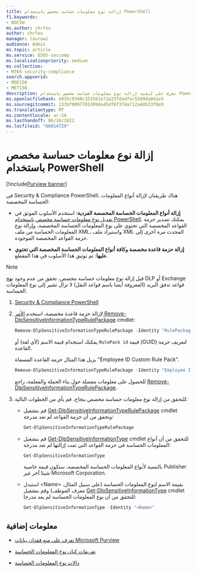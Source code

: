 ```yaml
---
title: إزالة نوع معلومات حساسة مخصص باستخدام PowerShell
f1.keywords:
- NOCSH
ms.author: chrfox
author: chrfox
manager: laurawi
audience: Admin
ms.topic: article
ms.service: O365-seccomp
ms.localizationpriority: medium
ms.collection:
- M365-security-compliance
search.appverid:
- MOE150
- MET150
description: تعرف على كيفية إزالة نوع معلومات حساسة مخصص باستخدام PowerShell
ms.openlocfilehash: e935c9340c353561e71e25fdadfec5509da041e5
ms.sourcegitcommit: 133bf9097785309da45df6f374a712a48b33f8e9
ms.translationtype: MT
ms.contentlocale: ar-SA
ms.lasthandoff: 06/10/2022
ms.locfileid: "66014729"
---
```

# <a name="remove-a-custom-sensitive-information-type-using-powershell"></a>إزالة نوع معلومات حساسة مخصص باستخدام PowerShell

[!include[Purview banner](../includes/purview-rebrand-banner.md)]

في Security & Compliance PowerShell، هناك طريقتان لإزالة أنواع المعلومات الحساسة المخصصة:

- **إزالة أنواع المعلومات الحساسة المخصصة الفردية**: استخدم الأسلوب الموثق في [تعديل نوع معلومات حساسة مخصص باستخدام PowerShell](sit-modify-a-custom-sensitive-information-type-in-powershell.md#modify-a-custom-sensitive-information-type-using-powershell). يمكنك تصدير حزمة القواعد المخصصة التي تحتوي على نوع المعلومات الحساسة المخصصة، وإزالة نوع المعلومات الحساسة من ملف XML، واستيراد ملف XML المحدث مرة أخرى إلى حزمة القواعد المخصصة الموجودة.

- **إزالة حزمة قاعدة مخصصة وكافة أنواع المعلومات الحساسة المخصصة التي تحتوي عليها**: تم توثيق هذا الأسلوب في هذا المقطع.

> [!NOTE]
> قبل إزالة نوع معلومات حساسة مخصص، تحقق من عدم وجود نهج DLP أو Exchange قواعد تدفق البريد (المعروفة أيضا باسم قواعد النقل) لا تزال تشير إلى نوع المعلومات الحساسة.

1. [Security & Compliance PowerShell](/powershell/exchange/exchange-online-powershell)

2. لإزالة حزمة قاعدة مخصصة، استخدم [الأمر Remove-DlpSensitiveInformationTypeRulePackage](/powershell/module/exchange/remove-dlpsensitiveinformationtyperulepackage) cmdlet:

   ```powershell
   Remove-DlpSensitiveInformationTypeRulePackage -Identity "RulePackageIdentity"
   ```

   يمكنك استخدام قيمة الاسم (لأي لغة) أو `RulePack id` قيمة (GUID) لتعريف حزمة القاعدة.

   يزيل هذا المثال حزمة القاعدة المسماة "Employee ID Custom Rule Pack".

   ```powershell
   Remove-DlpSensitiveInformationTypeRulePackage -Identity "Employee ID Custom Rule Pack"
   ```

   للحصول على معلومات مفصلة حول بناء الجملة والمعلمة، راجع [Remove-DlpSensitiveInformationTypeRulePackage](/powershell/module/exchange/remove-dlpsensitiveinformationtyperulepackage).

3. للتحقق من إزالة نوع معلومات حساسة مخصص بنجاح، قم بأي من الخطوات التالية:

   - قم بتشغيل [Get-DlpSensitiveInformationTypeRulePackage](/powershell/module/exchange/get-dlpsensitiveinformationtyperulepackage) cmdlet وتحقق من أن حزمة القواعد لم تعد مدرجة:

     ```powershell
     Get-DlpSensitiveInformationTypeRulePackage
     ```

   - قم بتشغيل [Get-DlpSensitiveInformationType](/powershell/module/exchange/get-dlpsensitiveinformationtype) cmdlet للتحقق من أن أنواع المعلومات الحساسة في حزمة القواعد التي تمت إزالتها لم تعد مدرجة:

     ```powershell
     Get-DlpSensitiveInformationType
     ```

     بالنسبة لأنواع المعلومات الحساسة المخصصة، ستكون قيمة خاصية Publisher شيئا آخر غير Microsoft Corporation.

   - استبدل \<Name\> بقيمة الاسم لنوع المعلومات الحساسة (على سبيل المثال، معرف الموظف) وقم بتشغيل [Get-DlpSensitiveInformationType](/powershell/module/exchange/get-dlpsensitiveinformationtype) cmdlet للتحقق من أن نوع المعلومات الحساسة لم يعد مدرجا:

     ```powershell
     Get-DlpSensitiveInformationType -Identity "<Name>"
     ```

## <a name="more-information"></a>معلومات إضافية

- [تعرف على منع فقدان بيانات Microsoft Purview](dlp-learn-about-dlp.md)

- [تعريفات كيان نوع المعلومات الحساسة](sensitive-information-type-entity-definitions.md)

- [دالات نوع المعلومات الحساسة](sit-functions.md)
